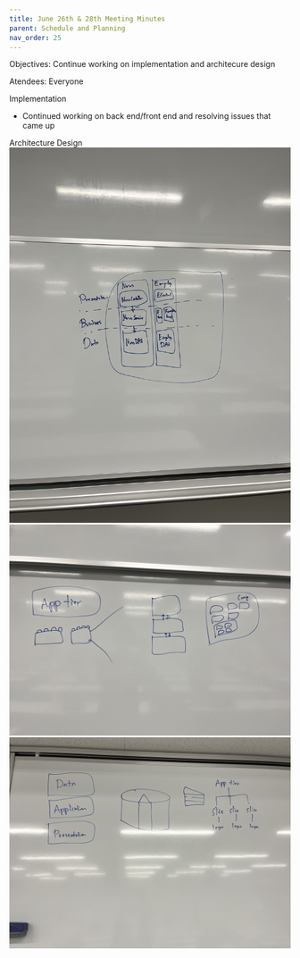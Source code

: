 ```yaml
---
title: June 26th & 28th Meeting Minutes
parent: Schedule and Planning
nav_order: 25
---
```


Objectives: Continue working on implementation and architecure design

Atendees: Everyone

Implementation 
- Continued working on back end/front end and resolving issues that came up

Architecture Design
![Architecture Design 1](/diagrams/arch1.jpg)
![Architecture Design 2](/diagrams/arch2.jpg)
![Architecture Design 3](/diagrams/arch3.jpg)
